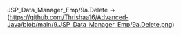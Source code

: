 JSP_Data_Manager_Emp/9a.Delete -> (https://github.com/Thrishaa16/Advanced-Java/blob/main/9.JSP_Data_Manager_Emp/9a.Delete.png)
